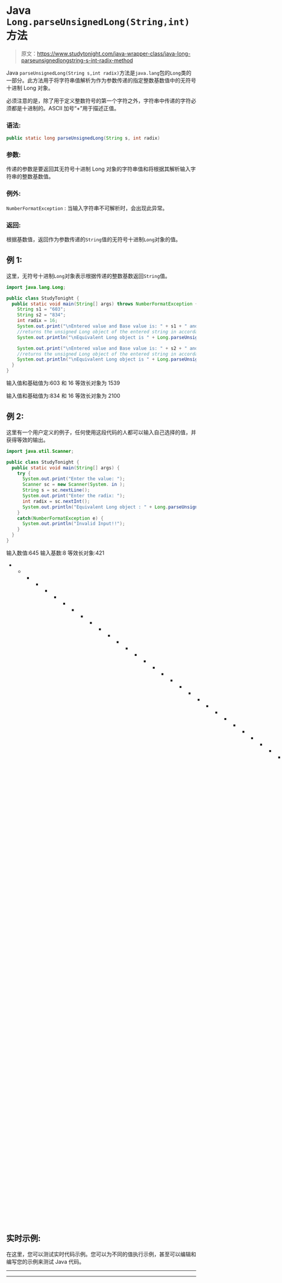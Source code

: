 # Java `Long.parseUnsignedLong(String,int)`方法

> 原文：<https://www.studytonight.com/java-wrapper-class/java-long-parseunsignedlongstring-s-int-radix-method>

Java `parseUnsignedLong(String s,int radix)`方法是`java.lang`包的`Long`类的一部分。此方法用于将字符串值解析为作为参数传递的指定整数基数值中的无符号十进制 Long 对象。

必须注意的是，除了用于定义整数符号的第一个字符之外，字符串中传递的字符必须都是十进制的。ASCII 加号“+”用于描述正值。

### 语法:

```java
public static long parseUnsignedLong(String s, int radix) 
```

### 参数:

传递的参数是要返回其无符号十进制 Long 对象的字符串值和将根据其解析输入字符串的整数基数值。

### 例外:

`NumberFormatException` : 当输入字符串不可解析时，会出现此异常。

### 返回:

根据基数值，返回作为参数传递的`String`值的无符号十进制`Long`对象的值。

## 例 1:

这里，无符号十进制`Long`对象表示根据传递的整数基数返回`String`值。

```java
import java.lang.Long;

public class StudyTonight {
  public static void main(String[] args) throws NumberFormatException {
    String s1 = "603";
    String s2 = "834";
    int radix = 16;
    System.out.print("\nEntered value and Base value is: " + s1 + " and " + radix);
    //returns the unsigned Long object of the entered string in accordance with the radix            
    System.out.println("\nEquivalent Long object is " + Long.parseUnsignedLong(s1, radix));

    System.out.print("\nEntered value and Base value is: " + s2 + " and " + radix);
    //returns the unsigned Long object of the entered string in accordance with the radix            
    System.out.println("\nEquivalent Long object is " + Long.parseUnsignedLong(s2, radix));
  }
}
```

输入值和基础值为:603 和 16
等效长对象为 1539

输入值和基础值为:834 和 16
等效长对象为 2100

## 例 2:

这里有一个用户定义的例子，任何使用这段代码的人都可以输入自己选择的值，并获得等效的输出。

```java
import java.util.Scanner;

public class StudyTonight {
  public static void main(String[] args) {
    try {
      System.out.print("Enter the value: ");
      Scanner sc = new Scanner(System. in );
      String s = sc.nextLine();
      System.out.print("Enter the radix: ");
      int radix = sc.nextInt();
      System.out.println("Equivalent Long object : " + Long.parseUnsignedLong(s, radix)); //parse the string value into unsigned value with respect to radix 
    }
    catch(NumberFormatException e) {
      System.out.println("Invalid Input!!");
    }
  }
}
```

输入数值:645
输入基数:8
等效长对象:421
* * * * * * * * * * * * * * * * * * * * * * * * * * * * * * * * * * * * * * * T4】输入数值:897
输入基数:16
等效长对象:2199
***********输入数值:0x44
输入基数:8
无效输入！！

## 实时示例:

在这里，您可以测试实时代码示例。您可以为不同的值执行示例，甚至可以编辑和编写您的示例来测试 Java 代码。

* * *

* * *